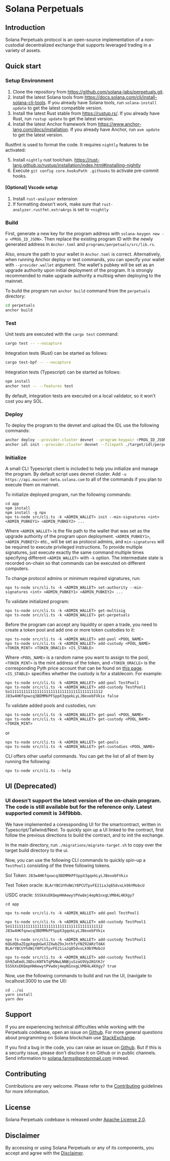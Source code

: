 # Solana Perpetuals

## Introduction

Solana Perpetuals protocol is an open-source implementation of a non-custodial decentralized exchange that supports leveraged trading in a variety of assets.

## Quick start

### Setup Environment

1. Clone the repository from <https://github.com/solana-labs/perpetuals.git>.
2. Install the latest Solana tools from <https://docs.solana.com/cli/install-solana-cli-tools>. If you already have Solana tools, run `solana-install update` to get the latest compatible version.
3. Install the latest Rust stable from <https://rustup.rs/>. If you already have Rust, run `rustup update` to get the latest version.
4. Install the latest Anchor framework from <https://www.anchor-lang.com/docs/installation>. If you already have Anchor, run `avm update` to get the latest version.

Rustfmt is used to format the code. It requires `nightly` features to be activated:

5. Install `nightly` rust toolchain. <https://rust-lang.github.io/rustup/installation/index.html#installing-nightly>
6. Execute `git config core.hooksPath .githooks` to activate pre-commit hooks.

#### [Optional] Vscode setup

1. Install `rust-analyzer` extension
2. If formatting doesn't work, make sure that `rust-analyzer.rustfmt.extraArgs` is set to `+nightly`

### Build

First, generate a new key for the program address with `solana-keygen new -o <PROG_ID_JSON>`. Then replace the existing program ID with the newly generated address in `Anchor.toml` and `programs/perpetuals/src/lib.rs`.

Also, ensure the path to your wallet in `Anchor.toml` is correct. Alternatively, when running Anchor deploy or test commands, you can specify your wallet with `--provider.wallet` argument. The wallet's pubkey will be set as an upgrade authority upon initial deployment of the program. It is strongly recommended to make upgrade authority a multisig when deploying to the mainnet.

To build the program run `anchor build` command from the `perpetuals` directory:

```sh
cd perpetuals
anchor build
```

### Test

Unit tests are executed with the `cargo test` command:

```sh
cargo test -- --nocapture
```

Integration tests (Rust) can be started as follows:

```sh
cargo test-bpf -- --nocapture
```

Integration tests (Typescript) can be started as follows:

```sh
npm install
anchor test -- --features test
```

By default, integration tests are executed on a local validator, so it won't cost you any SOL.

### Deploy

To deploy the program to the devnet and upload the IDL use the following commands:

```sh
anchor deploy --provider.cluster devnet --program-keypair <PROG_ID_JSON>
anchor idl init --provider.cluster devnet --filepath ./target/idl/perpetuals.json <PROGRAM ID>
```

### Initialize

A small CLI Typescript client is included to help you initialize and manage the program. By default script uses devnet cluster. Add `-u https://api.mainnet-beta.solana.com` to all of the commands if you plan to execute them on mainnet.

To initialize deployed program, run the following commands:

```
cd app
npm install
npm install -g npx
npx ts-node src/cli.ts -k <ADMIN_WALLET> init --min-signatures <int> <ADMIN_PUBKEY1> <ADMIN_PUBKEY2> ...
```

Where `<ADMIN_WALLET>` is the file path to the wallet that was set as the upgrade authority of the program upon deployment. `<ADMIN_PUBKEY1>`, `<ADMIN_PUBKEY2>` etc., will be set as protocol admins, and `min-signatures` will be required to execute privileged instructions. To provide multiple signatures, just execute exactly the same command multiple times specifying different `<ADMIN_WALLET>` with `-k` option. The intermediate state is recorded on-chain so that commands can be executed on different computers.

To change protocol admins or minimum required signatures, run:

```
npx ts-node src/cli.ts -k <ADMIN_WALLET> set-authority --min-signatures <int> <ADMIN_PUBKEY1> <ADMIN_PUBKEY2> ...
```

To validate initialized program:

```
npx ts-node src/cli.ts -k <ADMIN_WALLET> get-multisig
npx ts-node src/cli.ts -k <ADMIN_WALLET> get-perpetuals
```

Before the program can accept any liquidity or open a trade, you need to create a token pool and add one or more token custodies to it:

```
npx ts-node src/cli.ts -k <ADMIN_WALLET> add-pool <POOL_NAME>
npx ts-node src/cli.ts -k <ADMIN_WALLET> add-custody <POOL_NAME> <TOKEN_MINT> <TOKEN_ORACLE> <IS_STABLE>
```

Where `<POOL_NAME>` is a random name you want to assign to the pool, `<TOKEN_MINT>` is the mint address of the token, and `<TOKEN_ORACLE>` is the corresponding Pyth price account that can be found on [this page](https://pyth.network/price-feeds?cluster=devnet). `<IS_STABLE>` specifies whether the custody is for a stablecoin. For example:

```
npx ts-node src/cli.ts -k <ADMIN_WALLET> add-pool TestPool1
npx ts-node src/cli.ts -k <ADMIN_WALLET> add-custody TestPool1 So11111111111111111111111111111111111111112 J83w4HKfqxwcq3BEMMkPFSppX3gqekLyLJBexebFVkix false
```

To validate added pools and custodies, run:

```
npx ts-node src/cli.ts -k <ADMIN_WALLET> get-pool <POOL_NAME>
npx ts-node src/cli.ts -k <ADMIN_WALLET> get-custody <POOL_NAME> <TOKEN_MINT>
```

or

```
npx ts-node src/cli.ts -k <ADMIN_WALLET> get-pools
npx ts-node src/cli.ts -k <ADMIN_WALLET> get-custodies <POOL_NAME>
```

CLI offers other useful commands. You can get the list of all of them by running the following:

```
npx ts-node src/cli.ts --help
```

## UI (Deprecated)

### UI doesn't support the latest version of the on-chain program. The code is still available but for the reference only. Latest supported commit is 34f9bbb.

We have implemented a coressponding UI for the smartcontract, written in Typescript/Tailwind/Next. To quickly spin up a UI linked to the contract, first follow the previous directions to build the contract, and to init the exchange.

In the main directory, run `./migrations/migrate-target.sh` to copy over the target build directory to the ui.

Now, you can use the following CLI commands to quickly spin-up a `TestPool1` consisting of the three following tokens.

Sol Token: `J83w4HKfqxwcq3BEMMkPFSppX3gqekLyLJBexebFVkix`

Test Token oracle: `BLArYBCUYhdWiY8PCUTpvFE21iaJq85dvxLk9bYMobcU`

USDC oracle: `5SSkXsEKQepHHAewytPVwdej4epN1nxgLVM84L4KXgy7`

```
cd app

npx ts-node src/cli.ts -k <ADMIN_WALLET> add-pool TestPool1

npx ts-node src/cli.ts -k <ADMIN_WALLET> add-custody TestPool1 So11111111111111111111111111111111111111112 J83w4HKfqxwcq3BEMMkPFSppX3gqekLyLJBexebFVkix

npx ts-node src/cli.ts -k <ADMIN_WALLET> add-custody TestPool1 6QGdQbaZEgpXqqbGwXJZXwbZ9xJnthfyYNZ92ARzTdAX BLArYBCUYhdWiY8PCUTpvFE21iaJq85dvxLk9bYMobcU

npx ts-node src/cli.ts -k <ADMIN_WALLET> add-custody TestPool1 Gh9ZwEmdLJ8DscKNTkTqPbNwLNNBjuSzaG9Vp2KGtKJr 5SSkXsEKQepHHAewytPVwdej4epN1nxgLVM84L4KXgy7 true
```

Now, use the following commands to build and run the UI, (navigate to localhost:3000 to use the UI):

```
cd ../ui
yarn install
yarn dev
```

## Support

If you are experiencing technical difficulties while working with the Perpetuals codebase, open an issue on [Github](https://github.com/solana-labs/perpetuals/issues). For more general questions about programming on Solana blockchain use [StackExchange](https://solana.stackexchange.com).

If you find a bug in the code, you can raise an issue on [Github](https://github.com/solana-labs/perpetuals/issues). But if this is a security issue, please don't disclose it on Github or in public channels. Send information to solana.farms@protonmail.com instead.

## Contributing

Contributions are very welcome. Please refer to the [Contributing](https://github.com/solana-labs/solana/blob/master/CONTRIBUTING.md) guidelines for more information.

## License

Solana Perpetuals codebase is released under [Apache License 2.0](LICENSE).

## Disclaimer

By accessing or using Solana Perpetuals or any of its components, you accept and agree with the [Disclaimer](DISCLAIMER.md).
